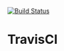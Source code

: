 [![Build Status](https://travis-ci.org/gitavares2296/TravisCI.svg?branch=master)](https://travis-ci.org/gitavares2296/TravisCI)

# TravisCI
